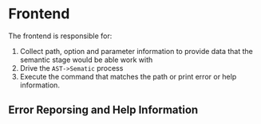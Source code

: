 # Frontend

The frontend is responsible for:
1. Collect path, option and parameter information to provide data that the
semantic stage would be able work with
2. Drive the `AST->Sematic` process
3. Execute the command that matches the path or print error or help information.

## Error Reporsing and Help Information
